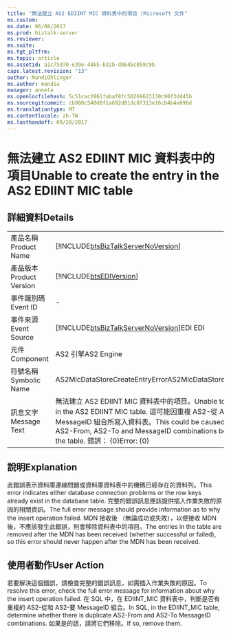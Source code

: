 ```yaml
---
title: "無法建立 AS2 EDIINT MIC 資料表中的項目 |Microsoft 文件"
ms.custom: 
ms.date: 06/08/2017
ms.prod: biztalk-server
ms.reviewer: 
ms.suite: 
ms.tgt_pltfrm: 
ms.topic: article
ms.assetid: a1c75d70-e39e-4465-b32b-db646c059c9b
caps.latest.revision: "13"
author: MandiOhlinger
ms.author: mandia
manager: anneta
ms.openlocfilehash: 5c51cac2861fabaf8fc50269623130c90f3d445b
ms.sourcegitcommit: cb908c540d8f1a692d01dc8f313e16cb4b4e696d
ms.translationtype: MT
ms.contentlocale: zh-TW
ms.lasthandoff: 09/20/2017
---
```

# <a name="unable-to-create-the-entry-in-the-as2-ediint-mic-table"></a><span data-ttu-id="6edb7-102">無法建立 AS2 EDIINT MIC 資料表中的項目</span><span class="sxs-lookup"><span data-stu-id="6edb7-102">Unable to create the entry in the AS2 EDIINT MIC table</span></span>
## <a name="details"></a><span data-ttu-id="6edb7-103">詳細資料</span><span class="sxs-lookup"><span data-stu-id="6edb7-103">Details</span></span>  
  
|||  
|-|-|  
|<span data-ttu-id="6edb7-104">產品名稱</span><span class="sxs-lookup"><span data-stu-id="6edb7-104">Product Name</span></span>|[!INCLUDE[btsBizTalkServerNoVersion](../includes/btsbiztalkservernoversion-md.md)]|  
|<span data-ttu-id="6edb7-105">產品版本</span><span class="sxs-lookup"><span data-stu-id="6edb7-105">Product Version</span></span>|[!INCLUDE[btsEDIVersion](../includes/btsediversion-md.md)]|  
|<span data-ttu-id="6edb7-106">事件識別碼</span><span class="sxs-lookup"><span data-stu-id="6edb7-106">Event ID</span></span>|-|  
|<span data-ttu-id="6edb7-107">事件來源</span><span class="sxs-lookup"><span data-stu-id="6edb7-107">Event Source</span></span>|[!INCLUDE[btsBizTalkServerNoVersion](../includes/btsbiztalkservernoversion-md.md)]<span data-ttu-id="6edb7-108">EDI</span><span class="sxs-lookup"><span data-stu-id="6edb7-108"> EDI</span></span>|  
|<span data-ttu-id="6edb7-109">元件</span><span class="sxs-lookup"><span data-stu-id="6edb7-109">Component</span></span>|<span data-ttu-id="6edb7-110">AS2 引擎</span><span class="sxs-lookup"><span data-stu-id="6edb7-110">AS2 Engine</span></span>|  
|<span data-ttu-id="6edb7-111">符號名稱</span><span class="sxs-lookup"><span data-stu-id="6edb7-111">Symbolic Name</span></span>|<span data-ttu-id="6edb7-112">AS2MicDataStoreCreateEntryError</span><span class="sxs-lookup"><span data-stu-id="6edb7-112">AS2MicDataStoreCreateEntryError</span></span>|  
|<span data-ttu-id="6edb7-113">訊息文字</span><span class="sxs-lookup"><span data-stu-id="6edb7-113">Message Text</span></span>|<span data-ttu-id="6edb7-114">無法建立 AS2 EDIINT MIC 資料表中的項目。</span><span class="sxs-lookup"><span data-stu-id="6edb7-114">Unable to create the entry in the AS2 EDIINT MIC table.</span></span> <span data-ttu-id="6edb7-115">這可能因重複 AS2-從 AS2-要和 MessageID 組合所寫入資料表。</span><span class="sxs-lookup"><span data-stu-id="6edb7-115">This could be caused by duplicate AS2-From, AS2-To and MessageID combinations being written to the table.</span></span>  <span data-ttu-id="6edb7-116">錯誤： {0}</span><span class="sxs-lookup"><span data-stu-id="6edb7-116">Error: {0}</span></span>|  
  
## <a name="explanation"></a><span data-ttu-id="6edb7-117">說明</span><span class="sxs-lookup"><span data-stu-id="6edb7-117">Explanation</span></span>  
 <span data-ttu-id="6edb7-118">此錯誤表示資料庫連線問題或資料庫資料表中的機碼已經存在的資料列。</span><span class="sxs-lookup"><span data-stu-id="6edb7-118">This error indicates either database connection problems or the row keys already exist in the database table.</span></span> <span data-ttu-id="6edb7-119">完整的錯誤訊息應該提供插入作業失敗的原因的相關資訊。</span><span class="sxs-lookup"><span data-stu-id="6edb7-119">The full error message should provide information as to why the insert operation failed.</span></span> <span data-ttu-id="6edb7-120">MDN 接收後 （無論成功或失敗），以便接收 MDN 後，不應該發生此錯誤，則會移除資料表中的項目。</span><span class="sxs-lookup"><span data-stu-id="6edb7-120">The entries in the table are removed after the MDN has been received (whether successful or failed), so this error should never happen after the MDN has been received.</span></span>  
  
## <a name="user-action"></a><span data-ttu-id="6edb7-121">使用者動作</span><span class="sxs-lookup"><span data-stu-id="6edb7-121">User Action</span></span>  
 <span data-ttu-id="6edb7-122">若要解決這個錯誤，請檢查完整的錯誤訊息，如需插入作業失敗的原因。</span><span class="sxs-lookup"><span data-stu-id="6edb7-122">To resolve this error, check the full error message for information about why the insert operation failed.</span></span> <span data-ttu-id="6edb7-123">在 SQL 中，在 EDIINT_MIC 資料表中，判斷是否有重複的 AS2-從和 AS2-要 MessageID 組合。</span><span class="sxs-lookup"><span data-stu-id="6edb7-123">In SQL, in the EDIINT_MIC table, determine whether there is duplicate AS2-From and AS2-To MessageID combinations.</span></span> <span data-ttu-id="6edb7-124">如果是的話，請將它們移除。</span><span class="sxs-lookup"><span data-stu-id="6edb7-124">If so, remove them.</span></span>